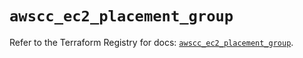 # `awscc_ec2_placement_group`

Refer to the Terraform Registry for docs: [`awscc_ec2_placement_group`](https://registry.terraform.io/providers/hashicorp/awscc/0.70.0/docs/resources/ec2_placement_group).

